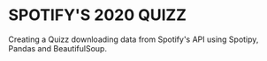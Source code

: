 # SPOTIFY'S 2020 QUIZZ
Creating a Quizz downloading data from Spotify's API using Spotipy, Pandas and BeautifulSoup.
